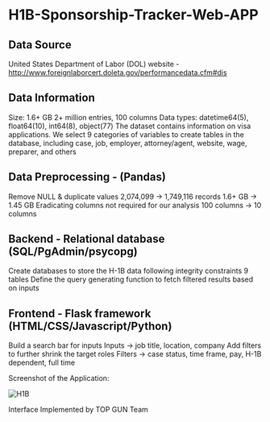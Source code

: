 # H1B-Sponsorship-Tracker-Web-APP

## **Data Source**

United States Department of Labor (DOL) website - http://www.foreignlaborcert.doleta.gov/performancedata.cfm#dis

## **Data Information**

Size: 1.6+ GB 2+ million entries, 100 columns Data types: datetime64(5), float64(10), int64(8), object(77) The dataset contains information on visa applications. We select 9 categories of variables to create tables in the database, including case, job, employer, attorney/agent, website, wage, preparer, and others

## **Data Preprocessing - (Pandas)**

Remove NULL & duplicate values 2,074,099 -> 1,749,116 records 1.6+ GB -> 1.45 GB Eradicating columns not required for our analysis 100 columns -> 10 columns

## **Backend - Relational database (SQL/PgAdmin/psycopg)**

Create databases to store the H-1B data following integrity constraints 9 tables Define the query generating function to fetch filtered results based on inputs

## **Frontend - Flask framework (HTML/CSS/Javascript/Python)**

Build a search bar for inputs Inputs -> job title, location, company Add filters to further shrink the target roles Filters -> case status, time frame, pay, H-1B dependent, full time

Screenshot of the Application:


![H1B](https://user-images.githubusercontent.com/100045417/235729476-d0938bfe-2fb5-409d-bfe7-32e03fd14710.png)

Interface Implemented by TOP GUN Team
